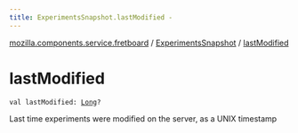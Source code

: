 ```yaml
---
title: ExperimentsSnapshot.lastModified - 
---
```


[mozilla.components.service.fretboard](../index.html) / [ExperimentsSnapshot](index.html) / [lastModified](./last-modified.html)

# lastModified

`val lastModified: `[`Long`](https://kotlinlang.org/api/latest/jvm/stdlib/kotlin/-long/index.html)`?`

Last time experiments were modified on the server, as a UNIX timestamp

